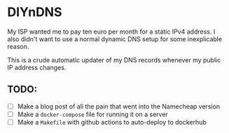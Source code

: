 # DIYnDNS
My ISP wanted me to pay ten euro per month for a static IPv4 address. I also didn't want to use a normal dynamic DNS setup for some inexplicable reason.

This is a crude automatic updater of my DNS records whenever my public IP
address changes.


## TODO:
 - [ ] Make a blog post of all the pain that went into the Namecheap version
 - [ ] Make a `docker-compose` file for running it on a server
 - [ ] Make a `Makefile` with github actions to auto-deploy to dockerhub
